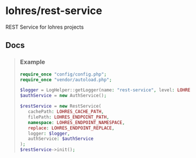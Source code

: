 # lohres/rest-service
REST Service for lohres projects

## Docs
> ### Example
> ```php
> require_once "config/config.php";
> require_once "vendor/autoload.php";
> 
> $logger = LogHelper::getLogger(name: "rest-service", level: LOHRES_LOG_LEVEL);
> $authService = new AuthService();
> 
> $restService = new RestService(
>    cachePath: LOHRES_CACHE_PATH,
>    filePath: LOHRES_ENDPOINT_PATH,
>    namespace: LOHRES_ENDPOINT_NAMESPACE,
>    replace: LOHRES_ENDPOINT_REPLACE,
>    logger: $logger,
>    authService: $authService
> );
> $restService->init();
> ``` 
>
